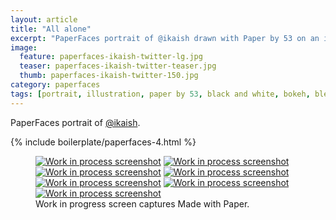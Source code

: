 ```yaml
---
layout: article
title: "All alone"
excerpt: "PaperFaces portrait of @ikaish drawn with Paper by 53 on an iPad."
image: 
  feature: paperfaces-ikaish-twitter-lg.jpg
  teaser: paperfaces-ikaish-twitter-teaser.jpg
  thumb: paperfaces-ikaish-twitter-150.jpg
category: paperfaces
tags: [portrait, illustration, paper by 53, black and white, bokeh, blend]
---
```


PaperFaces portrait of [@ikaish](http://twitter.com/ikaish).

{% include boilerplate/paperfaces-4.html %}

<figure class="third">
  <a href="{{ site.url }}/images/paperfaces-ikaish-process-1-lg.jpg"><img src="{{ site.url }}/images/paperfaces-ikaish-process-1-600.jpg" alt="Work in process screenshot"></a>
  <a href="{{ site.url }}/images/paperfaces-ikaish-process-2-lg.jpg"><img src="{{ site.url }}/images/paperfaces-ikaish-process-2-600.jpg" alt="Work in process screenshot"></a>
  <a href="{{ site.url }}/images/paperfaces-ikaish-process-3-lg.jpg"><img src="{{ site.url }}/images/paperfaces-ikaish-process-3-600.jpg" alt="Work in process screenshot"></a>
  <a href="{{ site.url }}/images/paperfaces-ikaish-process-4-lg.jpg"><img src="{{ site.url }}/images/paperfaces-ikaish-process-4-600.jpg" alt="Work in process screenshot"></a>
  <a href="{{ site.url }}/images/paperfaces-ikaish-process-4-lg.jpg"><img src="{{ site.url }}/images/paperfaces-ikaish-process-4-600.jpg" alt="Work in process screenshot"></a>
  <a href="{{ site.url }}/images/paperfaces-ikaish-process-5-lg.jpg"><img src="{{ site.url }}/images/paperfaces-ikaish-process-5-600.jpg" alt="Work in process screenshot"></a>
  <a href="{{ site.url }}/images/paperfaces-ikaish-process-6-lg.jpg"><img src="{{ site.url }}/images/paperfaces-ikaish-process-6-600.jpg" alt="Work in process screenshot"></a>
  <figcaption>Work in progress screen captures Made with Paper.</figcaption>
</figure>
